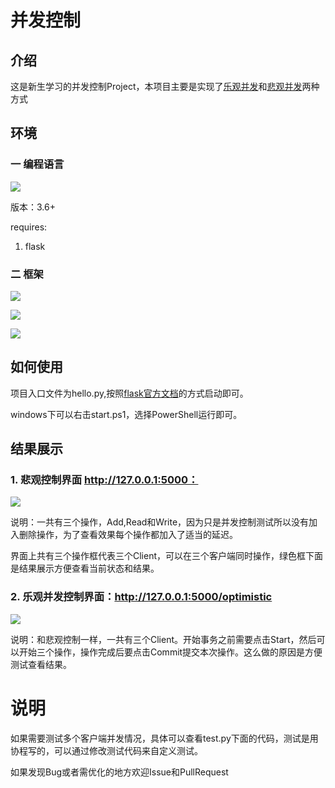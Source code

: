 # 并发控制
## 介绍


这是新生学习的并发控制Project，本项目主要是实现了[乐观并发](https://en.wikipedia.org/wiki/Optimistic_concurrency_control)和[悲观并发](http://iryndin.net/post/optimistic_and_pessimistic_concurrency_control/)两种方式
## 环境
### 一 编程语言
![](https://i.loli.net/2019/01/25/5c4ac59ecaa07.png)

版本：3.6+

requires:
1. flask


### 二 框架
![](https://i.loli.net/2019/01/25/5c4ac59ec10b5.png)

![](https://i.loli.net/2019/01/25/5c4ac59ec1dda.png)

![](https://i.loli.net/2019/01/25/5c4ac59ed4916.png)





## 如何使用

项目入口文件为hello.py,按照[flask官方文档](http://flask.pocoo.org/docs/1.0/quickstart/#a-minimal-application)的方式启动即可。

windows下可以右击start.ps1，选择PowerShell运行即可。

## 结果展示
### 1. 悲观控制界面 http://127.0.0.1:5000：
![](https://i.loli.net/2019/02/24/5c724246cbc19.png)

说明：一共有三个操作，Add,Read和Write，因为只是并发控制测试所以没有加入删除操作，为了查看效果每个操作都加入了适当的延迟。

界面上共有三个操作框代表三个Client，可以在三个客户端同时操作，绿色框下面是结果展示方便查看当前状态和结果。



### 2. 乐观并发控制界面：http://127.0.0.1:5000/optimistic

![](https://i.loli.net/2019/02/24/5c724365a5457.png)

说明：和悲观控制一样，一共有三个Client。开始事务之前需要点击Start，然后可以开始三个操作，操作完成后要点击Commit提交本次操作。这么做的原因是方便测试查看结果。

# 说明

如果需要测试多个客户端并发情况，具体可以查看test.py下面的代码，测试是用协程写的，可以通过修改测试代码来自定义测试。

如果发现Bug或者需优化的地方欢迎Issue和PullRequest